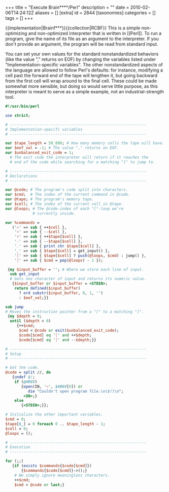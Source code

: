 +++
title = "Execute Brain****/Perl"
description = ""
date = 2010-02-06T14:24:12Z
aliases = []
[extra]
id = 2844
[taxonomies]
categories = []
tags = []
+++

{{implementation|Brainf***}}{{collection|RCBF}}
This is a simple non-optimizing and non-optimized interpreter that is written in [[Perl]]. To run a program, give the name of its file as an argument to the interpreter. If you don't provide an argument, the program will be read from standard input.

You can set your own values for the standard nonstandardized behaviors (like the value "," returns on EOF) by changing the variables listed under "Implementation-specific variables". The other nonstandardized aspects of the language are allowed to follow Perl's defaults: for instance, modifying a cell past the forward end of the tape will lengthen it, but going backward from the first cell will wrap around to the final cell. These could be made somewhat more sensible, but doing so would serve little purpose, as this interpreter is meant to serve as a simple example, not an industrial-strength tool.


```perl
#!/usr/bin/perl

use strict;

# ------------------------------------------------------------
# Implementation-specifc variables
# ------------------------------------------------------------

our $tape_length = 50_000; # How many memory cells the tape will have.
our $eof_val = -1; # The value "," returns on EOF.
our $unbalanced_exit_code = 1;
  # The exit code the interpreter will return if it reaches the
  # end of the code while searching for a matching "]" to jump to.

# ------------------------------------------------------------
# Declarations
# ------------------------------------------------------------

our @code; # The program's code split into characters.
our $cmd;  # The index of the current command in @code.
our @tape; # The program's memory tape.
our $cell; # The index of the current cell in @tape.
our @loops; # The @code-index of each "["-loop we're
            # currently inside.

our %commands =
   ('>' => sub { ++$cell },
    '<' => sub { --$cell },
    '+' => sub { ++$tape[$cell] },
    '-' => sub { --$tape[$cell] },
    '.' => sub { print chr $tape[$cell] },
    ',' => sub { $tape[$cell] = get_input() },
    '[' => sub { $tape[$cell] ? push(@loops, $cmd) : jump() },
    ']' => sub { $cmd = pop(@loops) - 1 });

 {my $input_buffer = ''; # Where we store each line of input.
  sub get_input
  # Gets one character of input and returns its numeric value.
   {$input_buffer or $input_buffer = <STDIN>;
    return defined($input_buffer)
      ? ord substr($input_buffer, 0, 1, '')
      : $eof_val;}}

sub jump
# Moves the instruction pointer from a "[" to a matching "]".
 {my $depth = 0;
  until ($depth < 0)
     {++$cmd;
      $cmd < @code or exit($unbalanced_exit_code);
      $code[$cmd] eq '[' and ++$depth;
      $code[$cmd] eq ']' and --$depth;}}

# ------------------------------------------------------------
# Setup
# ------------------------------------------------------------

# Get the code.
@code = split //, do
   {undef $/;
    if (@ARGV)
       {open(IN, '<', $ARGV[0]) or
          die "Couldn't open program file.\n($!)\n";
        <IN>;}
    else
       {<STDIN>;}};

# Initialize the other important variables.
$cmd = 0;
$tape[$_] = 0 foreach 0 .. $tape_length - 1;
$cell = 0;
@loops = ();

# ------------------------------------------------------------
# Execution
# ------------------------------------------------------------

for (;;)
   {if (exists $commands{$code[$cmd]})
       {$commands{$code[$cmd]}->();}
    # We simply ignore meaningless characters.
    ++$cmd;
    $cmd < @code or last;}
```

